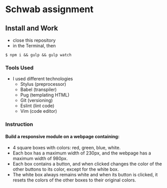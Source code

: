 # Schwab assignment

## Install and Work
- close this repository
- in the Terminal, then

`$ npm i && gulp && gulp watch`


### Tools Used
- I used different technologies 
  * Stylus (preprocessor)
  * Babel  (transpiler)
  * Pug    (templating HTML)
  * Git    (versioning)
  * Eslint (lint code)
  * Vim    (code editor)

### Instruction
#### Build a responsive module on a webpage containing:
- 4 square boxes with colors: red, green, blue, white. 
- Each box has a maximum width of 230px, and the webpage has a maximum width of 980px. 
- Each box contains a button, and when clicked changes the color of the other buttons to its color, except for the white box. 
- The white box always remains white and when its button is clicked, it resets the colors of the other boxes to their original colors.
